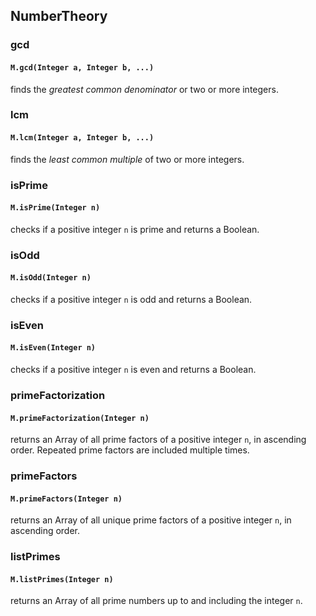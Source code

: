 ## NumberTheory

### gcd

#### `M.gcd(Integer a, Integer b, ...)`
finds the _greatest common denominator_ or two or more integers.


### lcm

#### `M.lcm(Integer a, Integer b, ...)` <span class="todo"></span>
finds the _least common multiple_ of two or more integers.


### isPrime

#### `M.isPrime(Integer n)`
checks if a positive integer `n` is prime and returns a Boolean.


### isOdd

#### `M.isOdd(Integer n)`
checks if a positive integer `n` is odd and returns a Boolean.


### isEven

#### `M.isEven(Integer n)`
checks if a positive integer `n` is even and returns a Boolean.


### primeFactorization

#### `M.primeFactorization(Integer n)`
returns an Array of all prime factors of a positive integer `n`, in ascending order. Repeated prime factors are included multiple times.


### primeFactors

#### `M.primeFactors(Integer n)`
returns an Array of all unique prime factors of a positive integer `n`, in ascending order.


### listPrimes

#### `M.listPrimes(Integer n)`
returns an Array of all prime numbers up to and including the integer `n`.
